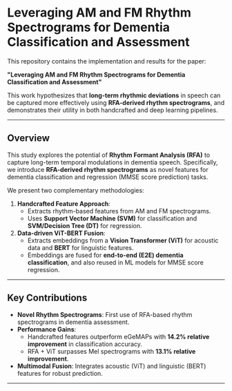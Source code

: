 # Leveraging AM and FM Rhythm Spectrograms for Dementia Classification and Assessment

This repository contains the implementation and results for the paper:

**"Leveraging AM and FM Rhythm Spectrograms for Dementia Classification and Assessment"**

This work hypothesizes that **long-term rhythmic deviations** in speech can be captured more effectively using **RFA-derived rhythm spectrograms**, and demonstrates their utility in both handcrafted and deep learning pipelines.

---

## Overview

This study explores the potential of **Rhythm Formant Analysis (RFA)** to capture long-term temporal modulations in dementia speech. Specifically, we introduce **RFA-derived rhythm spectrograms** as novel features for dementia classification and regression (MMSE score prediction) tasks.

We present two complementary methodologies:
1. **Handcrafted Feature Approach**:
   - Extracts rhythm-based features from AM and FM spectrograms.
   - Uses **Support Vector Machine (SVM)** for classification and **SVM/Decision Tree (DT)** for regression.
2. **Data-driven ViT-BERT Fusion**:
   - Extracts embeddings from a **Vision Transformer (ViT)** for acoustic data and **BERT** for linguistic features.
   - Embeddings are fused for **end-to-end (E2E) dementia classification**, and also reused in ML models for MMSE score regression.

---

##  Key Contributions

- **Novel Rhythm Spectrograms**: First use of RFA-based rhythm spectrograms in dementia assessment.
- **Performance Gains**:
  - Handcrafted features outperform eGeMAPs with **14.2% relative improvement** in classification accuracy.
  - RFA + ViT surpasses Mel spectrograms with **13.1% relative improvement**.
- **Multimodal Fusion**: Integrates acoustic (ViT) and linguistic (BERT) features for robust prediction.

---


